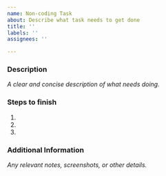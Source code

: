 ```yaml
---
name: Non-coding Task
about: Describe what task needs to get done
title: ''
labels: ''
assignees: ''

---
```


### Description
*A clear and concise description of what needs doing.*

### Steps to finish
1. 
2. 
3. 

### Additional Information
*Any relevant notes, screenshots, or other details.*
